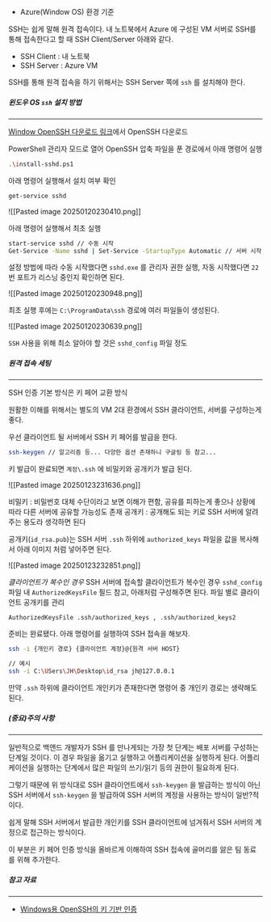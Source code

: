 - Azure(Window OS) 환경 기준

SSH는 쉽게 말해 원격 접속이다. 내 노트북에서 Azure 에 구성된 VM 서버로 SSH를 통해 접속한다고 할 때 SSH Client/Server 아래와 같다. 

- SSH Client : 내 노트북
- SSH Server : Azure VM

SSH를 통해 원격 접속을 하기 위해서는 SSH Server 쪽에 `ssh` 를 설치해야 한다.

##### 윈도우 OS `ssh` 설치 방법
---

[Window OpenSSH 다운로드 링크](https://github.com/PowerShell/Win32-OpenSSH/releases)에서 OpenSSH 다운로드

PowerShell 관리자 모드로 열어 OpenSSH 압축 파일을 푼 경로에서 아래 명령어 실행

```bash
.\install-sshd.ps1 
```

아래 명령어 실행해서 설치 여부 확인

```bash
get-service sshd 
```

![[Pasted image 20250120230410.png]]

아래 명령어 실행해서 최초 실행

```bash
start-service sshd // 수동 시작
Get-Service -Name sshd | Set-Service -StartupType Automatic // 서버 시작 시 자동 시작
```

설정 방법에 따라 수동 시작했다면 `sshd.exe` 를 관리자 권한 실행, 자동 시작했다면 `22` 번 포트가 리스닝 중인지 확인하면 된다.

![[Pasted image 20250120230948.png]]


최초 실행 후에는 `C:\ProgramData\ssh` 경로에 여러 파일들이 생성된다.

![[Pasted image 20250120230639.png]]

`SSH` 사용을 위해 최소 알아야 할 것은 `sshd_config` 파일 정도

##### 원격 접속 세팅
---

SSH 인증 기본 방식은 키 페어 교환 방식

원활한 이해를 위해서는 별도의 VM 2대 환경에서 SSH 클라이언트, 서버를 구성하는게 좋다.



우선 클라이언트 될 서버에서 SSH 키 페어를 발급을 한다.

```bash
ssh-keygen // 알고리즘 등... 다양한 옵션 존재하니 구글링 등 참고...
```

키 발급이 완료되면 `계정\.ssh` 에 비밀키와 공개키가 발급 된다.

![[Pasted image 20250123231636.png]]

비밀키 : 비밀번호 대체 수단이라고 보면 이해가 편함, 공유를 피하는게 좋으나 상황에 따라 다른 서버에 공유할 가능성도 존재 
공개키 : 공개해도 되는 키로 SSH 서버에 알려주는 용도라 생각하면 된다

공개키(`id_rsa.pub`)는 SSH 서버 `.ssh` 하위에  `authorized_keys` 파일을 값을 복사해서 아래 이미지 처럼 넣어주면 된다. 


![[Pasted image 20250123232851.png]]

*클라이언트가 복수인 경우*
SSH 서버에 접속할 클라이언트가 복수인 경우  `sshd_config`  파일 내  `AuthorizedKeysFile` 필드 참고, 아래처럼 구성해주면 된다. 파일 별로 클라이언트 공개키를 관리

```
AuthorizedKeysFile .ssh/authorized_keys , .ssh/authorized_keys2
```

준비는 완료됐다. 아래 명령어를 실행하여 SSH 접속을 해보자.

```bash
ssh -i {개인키 경로} {클라이언트 계정}@{원격 서버 HOST} 

// 예시
ssh -i C:\USers\JH\Desktop\id_rsa jh@127.0.0.1
```

만약 `.ssh` 하위에 클라이언트 개인키가 존재한다면 명령어 중 개인키 경로는 생략해도 된다.


##### (중요)주의 사항
---
일반적으로 백앤드 개발자가 SSH 를 만나게되는 가장 첫 단계는 배포 서버를 구성하는 단계일 것이다. 이 경우 파일을 옮기고 실행하고 어플리케이션을 실행하게 된다. 어플리케이션을 실행하는 단계에서 많은 파일의 쓰기/읽기 등의 권한이 필요하게 된다.

그렇기 때문에 위 방식대로 SSH 클라이언트에서 `ssh-keygen` 을 발급하는 방식이 아닌 
SSH 서버에서 `ssh-keygen` 을 발급하여 SSH 서버의 계정을 사용하는 방식이 일반?적이다.

쉽게 말해 SSH 서버에서 발급한 개인키를 SSH 클라이언트에 넘겨줘서 SSH 서버의 계정으로 접근하는 방식이다.

이 부분은 키 페어 인증 방식을 올바르게 이해하여 SSH 접속에 골머리를 앓은 팀 동료를 위해 추가한다.

##### 참고 자료
____
- [Windows용 OpenSSH의 키 기반 인증](https://learn.microsoft.com/ko-kr/windows-server/administration/openssh/openssh_keymanagement)


 